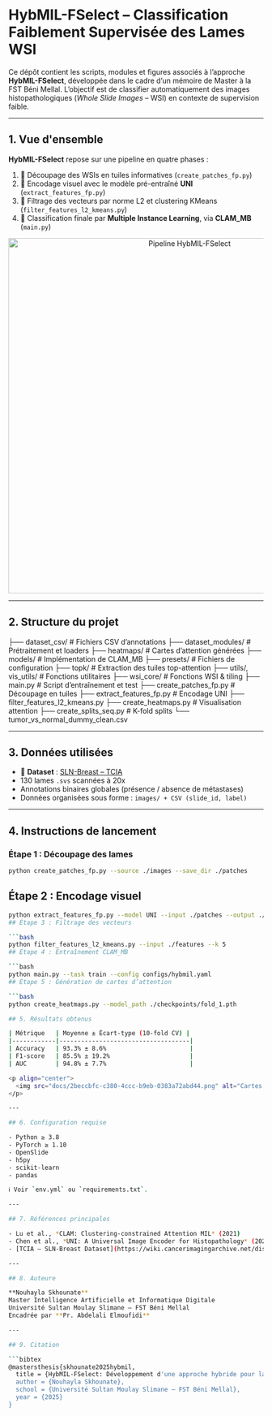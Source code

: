 # HybMIL-FSelect – Classification Faiblement Supervisée des Lames WSI

Ce dépôt contient les scripts, modules et figures associés à l’approche **HybMIL-FSelect**, développée dans le cadre d’un mémoire de Master à la FST Béni Mellal. L’objectif est de classifier automatiquement des images histopathologiques (*Whole Slide Images* – WSI) en contexte de supervision faible.

---

## 1. Vue d'ensemble

**HybMIL-FSelect** repose sur une pipeline en quatre phases :

1. 📌 Découpage des WSIs en tuiles informatives (`create_patches_fp.py`)
2. 🧠 Encodage visuel avec le modèle pré-entraîné **UNI** (`extract_features_fp.py`)
3. 🧮 Filtrage des vecteurs par norme L2 et clustering KMeans (`filter_features_l2_kmeans.py`)
4. 🎯 Classification finale par **Multiple Instance Learning**, via **CLAM_MB** (`main.py`)

<p align="center">
  <img src="docs/2a5ee7a7-4044-4337-84ce-49e4b41cfdb0.png" alt="Pipeline HybMIL-FSelect" width="700">
</p>

---

## 2. Structure du projet

├── dataset_csv/ # Fichiers CSV d’annotations
├── dataset_modules/ # Prétraitement et loaders
├── heatmaps/ # Cartes d’attention générées
├── models/ # Implémentation de CLAM_MB
├── presets/ # Fichiers de configuration
├── topk/ # Extraction des tuiles top-attention
├── utils/, vis_utils/ # Fonctions utilitaires
├── wsi_core/ # Fonctions WSI & tiling
├── main.py # Script d’entraînement et test
├── create_patches_fp.py # Découpage en tuiles
├── extract_features_fp.py # Encodage UNI
├── filter_features_l2_kmeans.py
├── create_heatmaps.py # Visualisation attention
├── create_splits_seq.py # K-fold splits
└── tumor_vs_normal_dummy_clean.csv

---

## 3. Données utilisées

- 📌 **Dataset** : [SLN-Breast – TCIA](https://wiki.cancerimagingarchive.net/display/Public/TCGA-BRCA)
- 130 lames `.svs` scannées à 20x
- Annotations binaires globales (présence / absence de métastases)
- Données organisées sous forme : `images/ + CSV (slide_id, label)`

---

## 4. Instructions de lancement

### Étape 1 : Découpage des lames

```bash
python create_patches_fp.py --source ./images --save_dir ./patches
```
## Étape 2 : Encodage visuel

```bash
python extract_features_fp.py --model UNI --input ./patches --output ./features
## Étape 3 : Filtrage des vecteurs

```bash
python filter_features_l2_kmeans.py --input ./features --k 5
## Étape 4 : Entraînement CLAM_MB

```bash
python main.py --task train --config configs/hybmil.yaml
## Étape 5 : Génération de cartes d’attention

```bash
python create_heatmaps.py --model_path ./checkpoints/fold_1.pth

## 5. Résultats obtenus

| Métrique   | Moyenne ± Écart-type (10-fold CV) |
|------------|------------------------------------|
| Accuracy   | 93.3% ± 8.6%                       |
| F1-score   | 85.5% ± 19.2%                      |
| AUC        | 94.8% ± 7.7%                       |

<p align="center">
  <img src="docs/2beccbfc-c380-4ccc-b9eb-0383a72abd44.png" alt="Cartes d’attention WSI" width="650">
</p>

---

## 6. Configuration requise

- Python ≥ 3.8  
- PyTorch ≥ 1.10  
- OpenSlide  
- h5py  
- scikit-learn  
- pandas  

ℹ️ Voir `env.yml` ou `requirements.txt`.

---

## 7. Références principales

- Lu et al., *CLAM: Clustering-constrained Attention MIL* (2021)  
- Chen et al., *UNI: A Universal Image Encoder for Histopathology* (2024)  
- [TCIA – SLN-Breast Dataset](https://wiki.cancerimagingarchive.net/display/Public/TCGA-BRCA)

---

## 8. Auteure

**Nouhayla Skhounate**  
Master Intelligence Artificielle et Informatique Digitale  
Université Sultan Moulay Slimane – FST Béni Mellal  
Encadrée par **Pr. Abdelali Elmoufidi**

---

## 9. Citation

```bibtex
@mastersthesis{skhounate2025hybmil,
  title = {HybMIL-FSelect: Développement d'une approche hybride pour la classification faiblement supervisée de lames WSI},
  author = {Nouhayla Skhounate},
  school = {Université Sultan Moulay Slimane – FST Béni Mellal},
  year = {2025}
}
```


